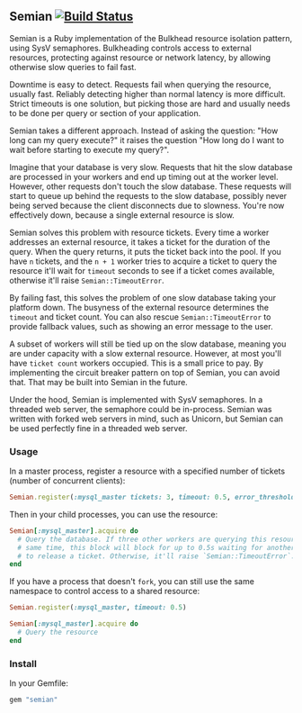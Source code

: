 ## Semian [![Build Status](https://travis-ci.org/Shopify/semian.svg?branch=master)](https://travis-ci.org/Shopify/semian)

Semian is a Ruby implementation of the Bulkhead resource isolation pattern,
using SysV semaphores. Bulkheading controls access to external resources,
protecting against resource or network latency, by allowing otherwise slow
queries to fail fast.

Downtime is easy to detect. Requests fail when querying the resource, usually
fast. Reliably detecting higher than normal latency is more difficult. Strict
timeouts is one solution, but picking those are hard and usually needs to be
done per query or section of your application.

Semian takes a different approach. Instead of asking the question: "How long can
my query execute?" it raises the question "How long do I want to wait before
starting to execute my query?".

Imagine that your database is very slow. Requests that hit the slow database are
processed in your workers and end up timing out at the worker level. However,
other requests don't touch the slow database. These requests will start to queue
up behind the requests to the slow database, possibly never being served
because the client disconnects due to slowness. You're now effectively down,
because a single external resource is slow.

Semian solves this problem with resource tickets. Every time a worker addresses
an external resource, it takes a ticket for the duration of the query.  When the
query returns, it puts the ticket back into the pool. If you have `n` tickets,
and the `n + 1` worker tries to acquire a ticket to query the resource it'll
wait for `timeout` seconds to see if a ticket comes available, otherwise it'll
raise `Semian::TimeoutError`. 

By failing fast, this solves the problem of one slow database taking your
platform down. The busyness of the external resource determines the `timeout`
and ticket count. You can also rescue `Semian::TimeoutError` to provide fallback
values, such as showing an error message to the user.

A subset of workers will still be tied up on the slow database, meaning you are
under capacity with a slow external resource. However, at most you'll have
`ticket count` workers occupied. This is a small price to pay. By implementing
the circuit breaker pattern on top of Semian, you can avoid that. That may be
built into Semian in the future.

Under the hood, Semian is implemented with SysV semaphores. In a threaded web
server, the semaphore could be in-process. Semian was written with forked web
servers in mind, such as Unicorn, but Semian can be used perfectly fine in a
threaded web server.

### Usage

In a master process, register a resource with a specified number of tickets
(number of concurrent clients):

```ruby
Semian.register(:mysql_master tickets: 3, timeout: 0.5, error_threshold: 3, error_timeout: 10, success_threshold: 2)
```

Then in your child processes, you can use the resource:

```ruby
Semian[:mysql_master].acquire do
  # Query the database. If three other workers are querying this resource at the
  # same time, this block will block for up to 0.5s waiting for another worker
  # to release a ticket. Otherwise, it'll raise `Semian::TimeoutError`.
end
```

If you have a process that doesn't `fork`, you can still use the same namespace
to control access to a shared resource:

```ruby
Semian.register(:mysql_master, timeout: 0.5)

Semian[:mysql_master].acquire do
  # Query the resource
end
```

### Install

In your Gemfile:

```ruby
gem "semian"
```
